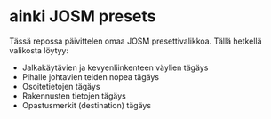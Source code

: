 # ainki JOSM presets

Tässä repossa päivittelen omaa JOSM presettivalikkoa. Tällä hetkellä valikosta löytyy:
- Jalkakäytävien ja kevyenliinkenteen väylien tägäys
- Pihalle johtavien teiden nopea tägäys
- Osoitetietojen tägäys
- Rakennusten tietojen tägäys
- Opastusmerkit (destination) tägäys